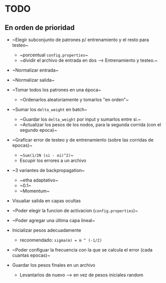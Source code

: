 # TODO
## En orden de prioridad

* ~Elegir subconjunto de patrones p/ entrenamiento y el resto para testeo~
  * ~porcentual `config.properties`~
  * ~dividir el archivo de entrada en dos --> Entrenamiento y testeo.~

* ~Normalizar entrada~
* ~Normalizar salida~

* ~Tomar todos los patrones en una época~
  * ~Ordenarlos aleatoriamente y tomarlos "en orden"~

* ~Sumar los `delta_weight` en batch~
  * ~Guardar los `delta_weight` por input y sumarlos entre si.~
  * ~Actualizar los pesos de los nodos, para la segunda corrida (con el segundo epoca)~

* ~Graficar error de testeo y de entrenamiento (sobre las corridas de epocas)~
  * ~`Sum(1/2N (si - oi)^2)`~
  * Escupir los errores a un archivo

* ~3 variantes de backpropagation~
  * ~etha adaptativo~
  * ~0.1~
  * ~Momentum~

* Visualiar salida en capas ocultas
* ~Poder elegir la funcion de activacion (`config.properties`)~
* ~Poder agregar una última capa lineal~

* Inicializar pesos adecuadamente
  *  reconmendado: `sigma(m) = m ^ (-1/2)`

* ~Poder configuar la frecuencia con la que se calcula el error (cada cuantas epocas)~

* Guardar los pesos finales en un archivo
  * Levantarlos de nuevo --> en vez de pesos iniciales random
